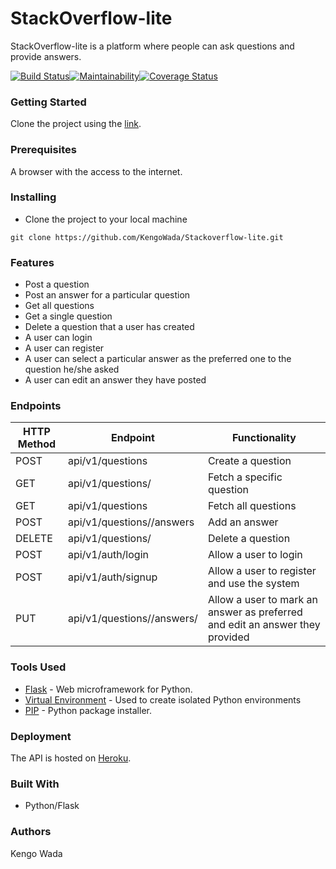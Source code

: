 # StackOverflow-lite

StackOverflow-lite is a platform where people can ask questions and provide answers.

[![Build Status](https://travis-ci.org/patrickf949/stackoverflow.svg?branch=deploy)](https://travis-ci.org/patrickf949/stackoverflow)[![Maintainability](https://api.codeclimate.com/v1/badges/6cdbe0208a6102b00787/maintainability)](https://codeclimate.com/github/patrickf949/stackoverflow/maintainability)[![Coverage Status](https://coveralls.io/repos/github/patrickf949/stackoverflow/badge.svg?branch=deploy)](https://coveralls.io/github/patrickf949/stackoverflow?branch=deploy)
### Getting Started

Clone the project using the [link](https://github.com/KengoWada/Stackoverflow-lite).

### Prerequisites

A browser with the access to the internet.

### Installing

* Clone the project to your local machine
```
git clone https://github.com/KengoWada/Stackoverflow-lite.git
```

### Features

* Post a question
* Post an answer for a particular question
* Get all questions
* Get a single question
* Delete a question that a user has created
* A user can login
* A user can register
* A user can select a particular answer as the preferred one to the question he/she asked
* A user can edit an answer they have posted



### Endpoints

HTTP Method|Endpoint|Functionality
-----------|--------|-------------
POST|api/v1/questions|Create a question
GET|api/v1/questions/<questionId>|Fetch a specific question
GET|api/v1/questions|Fetch all questions
POST|api/v1/questions/<questionId>/answers|Add an answer
DELETE|api/v1/questions/<questionId>|Delete a question
POST|api/v1/auth/login|Allow a user to login
POST|api/v1/auth/signup|Allow a user to register and use the system
PUT|api/v1/questions/<questionId>/answers/<answerId>|Allow a user to mark an answer as preferred and edit an answer they provided


### Tools Used

* [Flask](http://flask.pocoo.org/) - Web microframework for Python.
* [Virtual Environment](https://virtualenv.pypa.io/en/stable/) - Used to create isolated Python environments
* [PIP](https://pip.pypa.io/en/stable/) - Python package installer.


### Deployment

The API is hosted on [Heroku](https://kengo-stackoverflow-lite-api.herokuapp.com/api/v1/questions).

### Built With

* Python/Flask

### Authors

Kengo Wada
